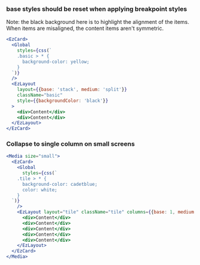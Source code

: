 ### base styles should be reset when applying breakpoint styles

Note: the black background here is to highlight the alignment of the items.
When items are misaligned, the content items aren't symmetric.

```jsx
<EzCard>
  <Global
    styles={css(`
    .basic > * {
      background-color: yellow;
    }
  `)}
  />
  <EzLayout
    layout={{base: 'stack', medium: 'split'}}
    className="basic"
    style={{backgroundColor: 'black'}}
  >
    <div>Content</div>
    <div>Content</div>
  </EzLayout>
</EzCard>
```

### Collapse to single column on small screens

```jsx
<Media size="small">
  <EzCard>
    <Global
      styles={css(`
    .tile > * {
      background-color: cadetblue;
      color: white;
    }
  `)}
    />
    <EzLayout layout="tile" className="tile" columns={{base: 1, medium: 3}}>
      <div>Content</div>
      <div>Content</div>
      <div>Content</div>
      <div>Content</div>
      <div>Content</div>
    </EzLayout>
  </EzCard>
</Media>
```
